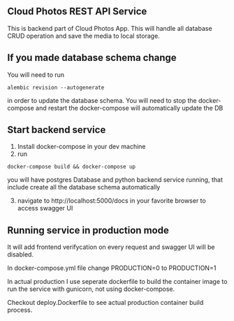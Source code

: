 ## Cloud Photos REST API Service

This is backend part of Cloud Photos App.
This will handle all database CRUD operation and save the media to local storage.

## If you made database schema change

You will need to run 
```
alembic revision --autogenerate 
```
in order to update the database schema. You will need to stop the docker-compose and restart the docker-compose will automatically update the DB

## Start backend service

1. Install docker-compose in your dev machine
2. run
```
docker-compose build && docker-compose up
```

you will have postgres Database and python backend service running, that include create all the database schema automatically

3. navigate to http://localhost:5000/docs in your favorite browser to access swagger UI

## Running service in production mode
It will add frontend verifycation on every request and swagger UI will be disabled.

In docker-compose.yml file change PRODUCTION=0 to PRODUCTION=1

In actual production I use seperate dockerfile to build the container image to run the service with gunicorn, not using docker-compose.

Checkout deploy.Dockerfile to see actual production container build process.